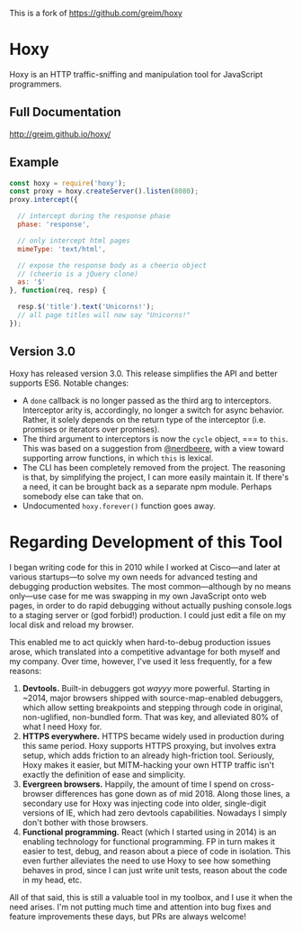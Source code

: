 This is a fork of https://github.com/greim/hoxy 

# Hoxy

Hoxy is an HTTP traffic-sniffing and manipulation tool for JavaScript programmers.

## Full Documentation

http://greim.github.io/hoxy/

## Example

```js
const hoxy = require('hoxy');
const proxy = hoxy.createServer().listen(8080);
proxy.intercept({

  // intercept during the response phase
  phase: 'response',

  // only intercept html pages
  mimeType: 'text/html',

  // expose the response body as a cheerio object
  // (cheerio is a jQuery clone)
  as: '$'
}, function(req, resp) {

  resp.$('title').text('Unicorns!');
  // all page titles will now say "Unicorns!"
});
```

## Version 3.0

Hoxy has released version 3.0.
This release simplifies the API and better supports ES6.
Notable changes:

 * A `done` callback is no longer passed as the third arg to interceptors. Interceptor arity is, accordingly, no longer a switch for async behavior. Rather, it solely depends on the return type of the interceptor (i.e. promises or iterators over promises).
 * The third argument to interceptors is now the `cycle` object, === to `this`. This was based on a suggestion from [@nerdbeere](https://github.com/nerdbeere), with a view toward supporting arrow functions, in which `this` is lexical.
 * The CLI has been completely removed from the project. The reasoning is that, by simplifying the project, I can more easily maintain it. If there's a need, it can be brought back as a separate npm module. Perhaps somebody else can take that on.
 * Undocumented `hoxy.forever()` function goes away.


# Regarding Development of this Tool

I began writing code for this in 2010 while I worked at Cisco—and later at various startups—to solve my own needs for advanced testing and debugging production websites. The most common—although by no means only—use case for me was swapping in my own JavaScript onto web pages, in order to do rapid debugging without actually pushing console.logs to a staging server or (god forbid!) production. I could just edit a file on my local disk and reload my browser.

This enabled me to act quickly when hard-to-debug production issues arose, which translated into a competitive advantage for both myself and my company. Over time, however, I've used it less frequently, for a few reasons:

 1. **Devtools.** Built-in debuggers got *wayyy* more powerful. Starting in ~2014, major browsers shipped with source-map-enabled debuggers, which allow setting breakpoints and stepping through code in original, non-uglified, non-bundled form. That was key, and alleviated 80% of what I need Hoxy for.
 1. **HTTPS everywhere.** HTTPS became widely used in production during this same period. Hoxy supports HTTPS proxying, but involves extra setup, which adds friction to an already high-friction tool. Seriously, Hoxy makes it easier, but MITM-hacking your own HTTP traffic isn't exactly the definition of ease and simplicity.
 1. **Evergreen browsers.** Happily, the amount of time I spend on cross-browser differences has gone down as of mid 2018. Along those lines, a secondary use for Hoxy was injecting code into older, single-digit versions of IE, which had zero devtools capabilities. Nowadays I simply don't bother with those browsers.
 1. **Functional programming.** React (which I started using in 2014) is an enabling technology for functional programming. FP in turn makes it easier to test, debug, and reason about a piece of code in isolation. This even further alleviates the need to use Hoxy to see how something behaves in prod, since I can just write unit tests, reason about the code in my head, etc.

All of that said, this is still a valuable tool in my toolbox, and I use it when the need arises. I'm not putting much time and attention into bug fixes and feature improvements these days, but PRs are always welcome!
